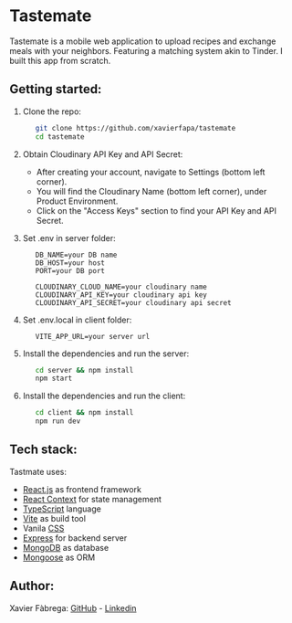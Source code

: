 # Tastemate

Tastemate is a mobile web application to upload recipes and exchange meals with your neighbors. Featuring a matching system akin to Tinder. I built this app from scratch.


## Getting started:
1. Clone the repo:

   ```bash
      git clone https://github.com/xavierfapa/tastemate
      cd tastemate
    ```
2. Obtain Cloudinary API Key and API Secret:

   - After creating your account, navigate to Settings (bottom left corner).
   - You will find the Cloudinary Name (bottom left corner), under Product Environment.
   - Click on the "Access Keys" section to find your API Key and API Secret.
3. Set .env in server folder:
   ```env
      DB_NAME=your DB name
      DB_HOST=your host
      PORT=your DB port

      CLOUDINARY_CLOUD_NAME=your cloudinary name
      CLOUDINARY_API_KEY=your cloudinary api key
      CLOUDINARY_API_SECRET=your cloudinary api secret
   ```
4. Set .env.local in client folder:

   ```env
      VITE_APP_URL=your server url
   ```
5. Install the dependencies and run the server:

   ```bash
      cd server && npm install
      npm start
    ```
6. Install the dependencies and run the client:

   ```bash
      cd client && npm install
      npm run dev
    ```

## Tech stack:

Tastmate uses:
- [React.js](https://react.dev/) as frontend framework
- [React Context](https://react.dev/reference/react/createContext) for state management
- [TypeScript](https://www.typescriptlang.org/) language
- [Vite](https://vitejs.dev/) as build tool
- Vanila [CSS](https://www.css3.com/) 
- [Express](https://expressjs.com/) for backend server
- [MongoDB](https://www.mongodb.com/) as database
- [Mongoose](https://mongoosejs.com/) as ORM

## Author:

Xavier Fàbrega: [GitHub](https://github.com/xavierfapa/) - [Linkedin](https://www.linkedin.com/in/xavierfabregapascual/)
